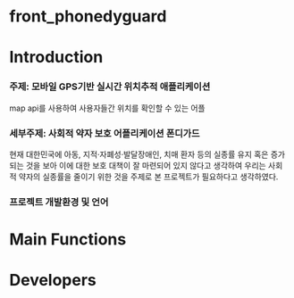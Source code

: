 # front_phonedyguard

# Introduction
### 주제: 모바일 GPS기반 실시간 위치추적 애플리케이션
map api를 사용하여 사용자들간 위치를 확인할 수 있는 어플

### 세부주제: 사회적 약자 보호 어플리케이션 폰디가드
현재 대한민국에 아동, 지적·자폐성·발달장애인, 치매 환자 등의 실종률 유지 혹은 증가되는 것을 보아 이에 대한 보호 대책이 잘 마련되어 있지 않다고 생각하여 우리는 사회적 약자의 실종률을 줄이기 위한 것을 주제로 본 프로젝트가 필요하다고 생각하였다. 

### 프로젝트 개발환경 및 언어


# Main Functions

# Developers
